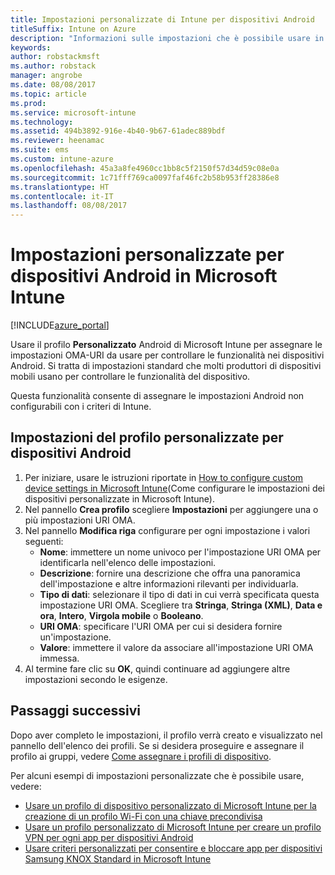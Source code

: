 ```yaml
---
title: Impostazioni personalizzate di Intune per dispositivi Android
titleSuffix: Intune on Azure
description: "Informazioni sulle impostazioni che è possibile usare in un profilo personalizzato Android.\""
keywords: 
author: robstackmsft
ms.author: robstack
manager: angrobe
ms.date: 08/08/2017
ms.topic: article
ms.prod: 
ms.service: microsoft-intune
ms.technology: 
ms.assetid: 494b3892-916e-4b40-9b67-61adec889bdf
ms.reviewer: heenamac
ms.suite: ems
ms.custom: intune-azure
ms.openlocfilehash: 45a3a8fe4960cc1bb8c5f2150f57d34d59c08e0a
ms.sourcegitcommit: 1c71fff769ca0097faf46fc2b58b953ff28386e8
ms.translationtype: HT
ms.contentlocale: it-IT
ms.lasthandoff: 08/08/2017
---
```

# <a name="custom-settings-for-android-devices-in-microsoft-intune"></a>Impostazioni personalizzate per dispositivi Android in Microsoft Intune

[!INCLUDE[azure_portal](./includes/azure_portal.md)]

Usare il profilo **Personalizzato** Android di Microsoft Intune per assegnare le impostazioni OMA-URI da usare per controllare le funzionalità nei dispositivi Android. Si tratta di impostazioni standard che molti produttori di dispositivi mobili usano per controllare le funzionalità del dispositivo.

Questa funzionalità consente di assegnare le impostazioni Android non configurabili con i criteri di Intune.

## <a name="custom-profile-settings-for-android-devices"></a>Impostazioni del profilo personalizzate per dispositivi Android

1. Per iniziare, usare le istruzioni riportate in [How to configure custom device settings in Microsoft Intune](custom-settings-configure.md)(Come configurare le impostazioni dei dispositivi personalizzate in Microsoft Intune).
2. Nel pannello **Crea profilo** scegliere **Impostazioni** per aggiungere una o più impostazioni URI OMA.
3. Nel pannello **Modifica riga** configurare per ogni impostazione i valori seguenti:
    - **Nome**: immettere un nome univoco per l'impostazione URI OMA per identificarla nell'elenco delle impostazioni.
    - **Descrizione**: fornire una descrizione che offra una panoramica dell'impostazione e altre informazioni rilevanti per individuarla.
    - **Tipo di dati**: selezionare il tipo di dati in cui verrà specificata questa impostazione URI OMA. Scegliere tra **Stringa**, **Stringa (XML)**, **Data e ora**, **Intero**, **Virgola mobile** o **Booleano**.
    - **URI OMA**: specificare l'URI OMA per cui si desidera fornire un'impostazione.
    - **Valore**: immettere il valore da associare all'impostazione URI OMA immessa.
4. Al termine fare clic su **OK**, quindi continuare ad aggiungere altre impostazioni secondo le esigenze.

## <a name="next-steps"></a>Passaggi successivi

Dopo aver completo le impostazioni, il profilo verrà creato e visualizzato nel pannello dell'elenco dei profili. Se si desidera proseguire e assegnare il profilo ai gruppi, vedere [Come assegnare i profili di dispositivo](device-profile-assign.md).

Per alcuni esempi di impostazioni personalizzate che è possibile usare, vedere:

- [Usare un profilo di dispositivo personalizzato di Microsoft Intune per la creazione di un profilo Wi-Fi con una chiave precondivisa](/intune/wi-fi-profile-shared-key)
- [Usare un profilo personalizzato di Microsoft Intune per creare un profilo VPN per ogni app per dispositivi Android](/intune/android-pulse-secure-per-app-vpn)
- [Usare criteri personalizzati per consentire e bloccare app per dispositivi Samsung KNOX Standard in Microsoft Intune](/intune/samsung-knox-apps-allow-block)
